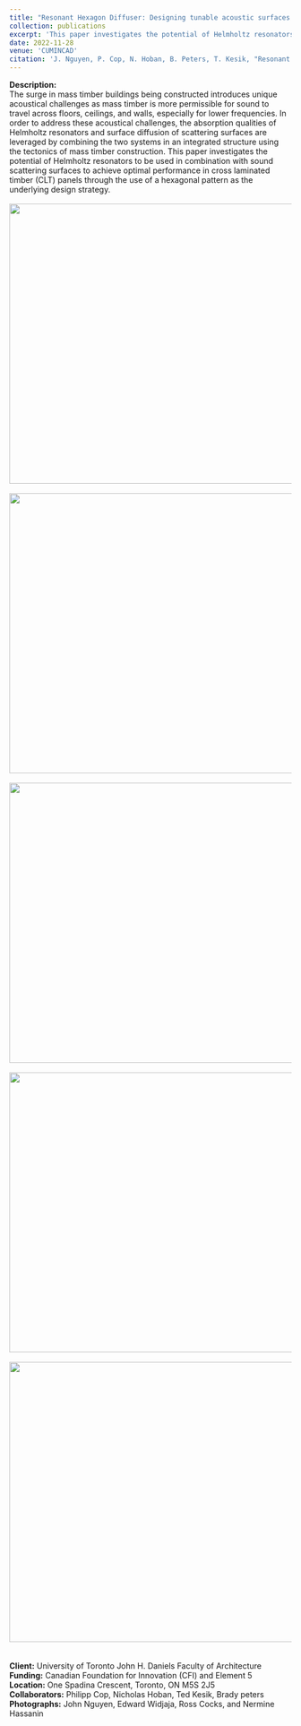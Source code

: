 ```yaml
---
title: "Resonant Hexagon Diffuser: Designing tunable acoustic surfaces by combining sound scattering and Helmholtz resonators"
collection: publications
excerpt: 'This paper investigates the potential of Helmholtz resonators to be used in combination with sound scattering surfaces to achieve optimal perfor- mance in cross laminated timber (CLT) panels through the use of a hexagonal pattern as the underlying design strategy.'
date: 2022-11-28
venue: 'CUMINCAD'
citation: 'J. Nguyen, P. Cop, N. Hoban, B. Peters, T. Kesik, "Resonant Hexagon Diffuser: Designing tunable acoustic surfaces by combining sound scattering and Helmholtz resonators," in Proceedings of ACADIA 2022 - Association for Computer Aided Design in Architecture, pp.546-557. ISBN 979-8-9860805-8-1'
---
```

**Description:**
<br/>The surge in mass timber buildings being constructed introduces unique acoustical challenges as mass timber is more permissible for sound to travel across floors, ceilings, and walls, especially for lower frequencies. In order to address these acoustical challenges, the absorption qualities of Helmholtz resonators and surface diffusion of scattering surfaces are leveraged by combining the two systems in an integrated structure using the tectonics of mass timber construction. This paper investigates the potential of Helmholtz resonators to be used in combination with sound scattering surfaces to achieve optimal performance in cross laminated timber (CLT) panels through the use of a hexagonal pattern as the underlying design strategy.
<br/>
<br/> <img src='/design/images/HEX2.png' width="700" height="500">
<br/>
<br/> <img src='/design/images/HEXB.png' width="700" height="500">
<br/>
<br/> <img src='/design/images/HEXV.png' width="700" height="500">
<br/>
<br/> <img src='/design/images/HEXV1.png' width="700" height="500">
<br/>
<br/> <img src='/design/images/HEX1.png' width="700" height="500">
<br/>
<br/>
<br/> **Client:** University of Toronto John H. Daniels Faculty of Architecture
<br/> **Funding:** Canadian Foundation for Innovation (CFI) and Element 5
<br/> **Location:**  One Spadina Crescent, Toronto, ON M5S 2J5
<br/> **Collaborators:** Philipp Cop, Nicholas Hoban, Ted Kesik, Brady peters
<br/> **Photographs:** John Nguyen, Edward Widjaja, Ross Cocks, and Nermine Hassanin
